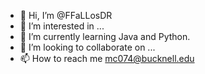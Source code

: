 - 👋 Hi, I’m @FFaLLosDR
- 👀 I’m interested in ...
- 🌱 I’m currently learning Java and Python.
- 💞️ I’m looking to collaborate on ...
- 📫 How to reach me mc074@bucknell.edu

<!---
FFaLLosDR/FFaLLosDR is a ✨ special ✨ repository because its `README.md` (this file) appears on your GitHub profile.
You can click the Preview link to take a look at your changes.
--->
